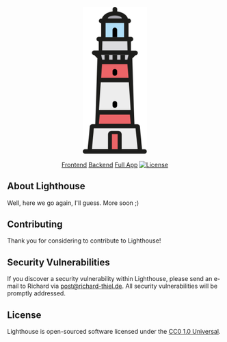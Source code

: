 <p align="center"><a href="https://github.com/thielo/lighthouse-app" target="_blank"><img src="https://raw.githubusercontent.com/thielo/lighthouse-backend/main/art/images/logo.svg" width="150"></a></p>

<p align="center">
<a href="https://github.com/Thielo/Lighthouse-Frontend">Frontend</a>
<a href="https://github.com/Thielo/Lighthouse-Backend">Backend</a>
<a href="https://github.com/Thielo/Lighthouse-App">Full App</a>
<a href="https://github.com/Thielo/Lighthouse-Backend/blob/main/LICENSE"><img alt="License" src="https://img.shields.io/github/license/thielo/lighthouse-backend?style=flat-square"></a>
</p>

## About Lighthouse

Well, here we go again, I'll guess. More soon ;)

## Contributing

Thank you for considering to contribute to Lighthouse!

## Security Vulnerabilities

If you discover a security vulnerability within Lighthouse, please send an e-mail to Richard via [post@richard-thiel.de](mailto:post@richard-thiel.de). All security vulnerabilities will be promptly addressed.

## License

Lighthouse is open-sourced software licensed under the [CC0 1.0 Universal](https://github.com/Thielo/Lighthouse-Backend/blob/main/LICENSE).
